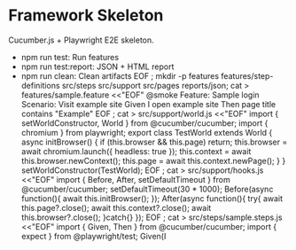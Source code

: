 # Framework Skeleton

Cucumber.js + Playwright E2E skeleton.

- npm run test: Run features
- npm run test:report: JSON + HTML report
- npm run clean: Clean artifacts
EOF
; mkdir -p features features/step-definitions src/steps src/support src/pages reports/json; cat > features/sample.feature <<\"EOF\"
@smoke
Feature: Sample login
  Scenario: Visit example site
    Given I open example site
    Then page title contains "Example"
EOF
; cat > src/support/world.js <<\"EOF\"
import { setWorldConstructor, World } from @cucumber/cucumber;
import { chromium } from playwright;
export class TestWorld extends World {
  async initBrowser() {
    if (this.browser && this.page) return;
    this.browser = await chromium.launch({ headless: true });
    this.context = await this.browser.newContext();
    this.page = await this.context.newPage();
  }
}
setWorldConstructor(TestWorld);
EOF
; cat > src/support/hooks.js <<\"EOF\"
import { Before, After, setDefaultTimeout } from @cucumber/cucumber;
setDefaultTimeout(30 * 1000);
Before(async function(){ await this.initBrowser(); });
After(async function(){ try{ await this.page?.close(); await this.context?.close(); await this.browser?.close(); }catch{} });
EOF
; cat > src/steps/sample.steps.js <<\"EOF\"
import { Given, Then } from @cucumber/cucumber;
import { expect } from @playwright/test;
Given(I

